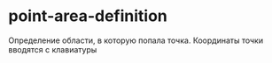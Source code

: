 # point-area-definition
Определение области, в которую попала точка. Координаты точки вводятся с клавиатуры
